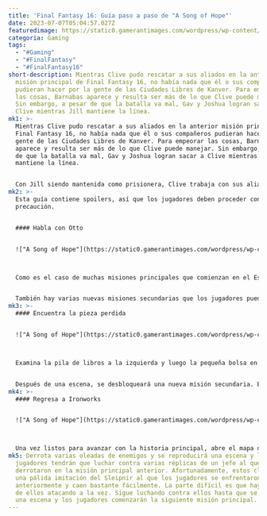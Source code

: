 ```yaml
---
title: 'Final Fantasy 16: Guía paso a paso de "A Song of Hope"'
date: 2023-07-07T05:04:57.027Z
featuredimage: https://static0.gamerantimages.com/wordpress/wp-content/uploads/2023/07/final-fantasy-16-a-song-of-hope1.jpg?q=50&fit=contain&w=1140&h=&dpr=1.5
categoria: Gaming
tags:
  - "#Gaming"
  - "#FinalFantasy"
  - "#FinalFantasy16"
short-description: Mientras Clive pudo rescatar a sus aliados en la anterior
  misión principal de Final Fantasy 16, no había nada que él o sus compañeros
  pudieran hacer por la gente de las Ciudades Libres de Kanver. Para empeorar
  las cosas, Barnabas aparece y resulta ser más de lo que Clive puede manejar.
  Sin embargo, a pesar de que la batalla va mal, Gav y Joshua logran sacar a
  Clive mientras Jill mantiene la línea.
mk1: >-
  Mientras Clive pudo rescatar a sus aliados en la anterior misión principal de
  Final Fantasy 16, no había nada que él o sus compañeros pudieran hacer por la
  gente de las Ciudades Libres de Kanver. Para empeorar las cosas, Barnabas
  aparece y resulta ser más de lo que Clive puede manejar. Sin embargo, a pesar
  de que la batalla va mal, Gav y Joshua logran sacar a Clive mientras Jill
  mantiene la línea.


  Con Jill siendo mantenida como prisionera, Clive trabaja con sus aliados para encontrar una forma de alcanzar a Barnabas y su buque insignia. Pero la nave de Mid está perdiendo una parte crucial que le permitiría navegar lo suficientemente rápido como para alcanzarlo. Aquí es lo que los jugadores de Final Fantasy 16 pueden esperar cuando comiencen la misión principal "A Song of Hope".
mk2: >-
  Esta guía contiene spoilers, así que los jugadores deben proceder con
  precaución.


  #### Habla con Otto


  !["A Song of Hope"](https://static0.gamerantimages.com/wordpress/wp-content/uploads/2023/07/final-fantasy-16-a-song-of-hope2.jpg?q=50&fit=crop&w=1500&dpr=1.5 "\"A Song of Hope\"")



  Como es el caso de muchas misiones principales que comienzan en el Escondite, los jugadores deberán encontrar a Otto y hablar con él. Antes de eso, sin embargo, no es mala idea visitar a Charon y Blackthorne primero. Charon tendrá armaduras poderosas como Crescentes Rúnicas, Cinturón Rúnico y Espada Rúnica disponibles para comprar. Luego, Blackthorne puede mejorar aún más estas nuevas piezas de equipo. Blackthorne también tiene una receta para un poderoso par de brazales llamados Hijos de Ouroboros, pero esto requiere un Oricalco, un Taparrabos Manchado y una Flor de Morbol.


  También hay varias nuevas misiones secundarias que los jugadores pueden emprender. Para aquellos que buscan un desafío adicional, también hay varias nuevas Marcas Notorias que se pueden cazar y matar. Una vez listos para avanzar en la historia, habla con Otto en la sala de reuniones. Él le dice a Clive que cualquier cosa que perteneciera a Cid habría sido entregada a su hija, Mid. Ve hacia el taller de Mid.
mk3: >-
  #### Encuentra la pieza perdida


  !["A Song of Hope"](https://static0.gamerantimages.com/wordpress/wp-content/uploads/2023/07/final-fantasy-16-a-song-of-hope3.jpg?q=50&fit=crop&w=1500&dpr=1.5 "\"A Song of Hope\"")



  Examina la pila de libros a la izquierda y luego la pequeña bolsa en la mesa a la derecha. Luego, examina la estatua en el estante entre los dos primeros objetos que se pueden inspeccionar. Después de eso, regresa con Otto y habla con él sobre la búsqueda. Por último, ve al orquestión para activar una escena. Interactúa con el orquestión para encontrar un objeto extraño atrapado en los engranajes.


  Después de una escena, se desbloqueará una nueva misión secundaria. Esta misión secundaria se llama "Blues del Herrero III". Esta es la tercera misión que implica a Blackthorne, y recompensa a los jugadores con la receta para hacer el cinturón Ouroboros. También está la misión secundaria "Por favor, señor, ¿puedo tener algo de Morbol?". Esta misión secundaria recompensa a los jugadores con una mayor eficiencia en el consumo de objetos al completarla.
mk4: >-
  #### Regresa a Ironworks


  !["A Song of Hope"](https://static0.gamerantimages.com/wordpress/wp-content/uploads/2023/07/final-fantasy-16-a-song-of-hope4.jpg?q=50&fit=crop&w=1500&dpr=1.5 "\"A Song of Hope\"")



  Una vez listos para avanzar con la historia principal, abre el mapa del mundo y viaja a Ironworks. Al hacerlo, se activará una escena y el orgullo y alegría de Mid, el Enterprise, estará listo para navegar y perseguir el buque insignia de Barnabas. Por supuesto, hay un pequeño problema que debe resolverse primero. Un gran grupo de enemigos descubre la ubicación de Ironworks y ataca.
mk5: Derrota varias oleadas de enemigos y se reproducirá una escena y luego los
  jugadores tendrán que luchar contra varias réplicas de un jefe al que
  derrotaron en la misión principal anterior. Afortunadamente, estos clones son
  una pálida imitación del Sleipnir al que los jugadores se enfrentaron
  anteriormente y caen bastante fácilmente. La parte difícil es que hay muchos
  de ellos atacando a la vez. Sigue luchando contra ellos hasta que se active
  una escena y los jugadores comenzarán la siguiente misión principal.
---
```

